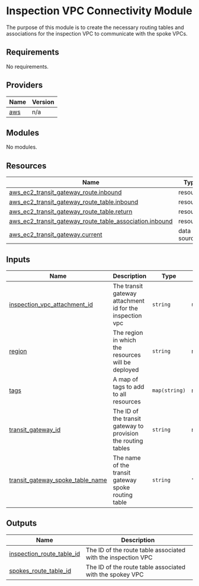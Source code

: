 # Inspection VPC Connectivity Module

The purpose of this module is to create the necessary routing tables and associations for the inspection VPC to communicate with the spoke VPCs.

<!-- BEGIN_TF_DOCS -->
## Requirements

No requirements.

## Providers

| Name | Version |
|------|---------|
| <a name="provider_aws"></a> [aws](#provider\_aws) | n/a |

## Modules

No modules.

## Resources

| Name | Type |
|------|------|
| [aws_ec2_transit_gateway_route.inbound](https://registry.terraform.io/providers/hashicorp/aws/latest/docs/resources/ec2_transit_gateway_route) | resource |
| [aws_ec2_transit_gateway_route_table.inbound](https://registry.terraform.io/providers/hashicorp/aws/latest/docs/resources/ec2_transit_gateway_route_table) | resource |
| [aws_ec2_transit_gateway_route_table.return](https://registry.terraform.io/providers/hashicorp/aws/latest/docs/resources/ec2_transit_gateway_route_table) | resource |
| [aws_ec2_transit_gateway_route_table_association.inbound](https://registry.terraform.io/providers/hashicorp/aws/latest/docs/resources/ec2_transit_gateway_route_table_association) | resource |
| [aws_ec2_transit_gateway.current](https://registry.terraform.io/providers/hashicorp/aws/latest/docs/data-sources/ec2_transit_gateway) | data source |

## Inputs

| Name | Description | Type | Default | Required |
|------|-------------|------|---------|:--------:|
| <a name="input_inspection_vpc_attachment_id"></a> [inspection\_vpc\_attachment\_id](#input\_inspection\_vpc\_attachment\_id) | The transit gateway attachment id for the inspection vpc | `string` | `null` | no |
| <a name="input_region"></a> [region](#input\_region) | The region in which the resources will be deployed | `string` | n/a | yes |
| <a name="input_tags"></a> [tags](#input\_tags) | A map of tags to add to all resources | `map(string)` | n/a | yes |
| <a name="input_transit_gateway_id"></a> [transit\_gateway\_id](#input\_transit\_gateway\_id) | The ID of the transit gateway to provision the routing tables | `string` | n/a | yes |
| <a name="input_transit_gateway_spoke_table_name"></a> [transit\_gateway\_spoke\_table\_name](#input\_transit\_gateway\_spoke\_table\_name) | The name of the transit gateway spoke routing table | `string` | `"spokes"` | no |

## Outputs

| Name | Description |
|------|-------------|
| <a name="output_inspection_route_table_id"></a> [inspection\_route\_table\_id](#output\_inspection\_route\_table\_id) | The ID of the route table associated with the inspection VPC |
| <a name="output_spokes_route_table_id"></a> [spokes\_route\_table\_id](#output\_spokes\_route\_table\_id) | The ID of the route table associated with the spokey VPC |
<!-- END_TF_DOCS -->

